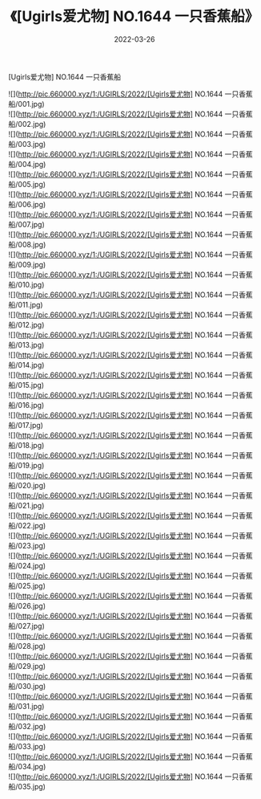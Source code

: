 ﻿---
layout: post
title:  《[Ugirls爱尤物] NO.1644 一只香蕉船》
date:   2022-03-26
img: http://pic.660000.xyz/1:/UGIRLS/2022/[Ugirls爱尤物] NO.1644 一只香蕉船/000.jpg
categories: [美女, 清纯, 唯美]
---

[Ugirls爱尤物] NO.1644 一只香蕉船

 ![](http://pic.660000.xyz/1:/UGIRLS/2022/[Ugirls爱尤物] NO.1644 一只香蕉船/001.jpg) <br>![](http://pic.660000.xyz/1:/UGIRLS/2022/[Ugirls爱尤物] NO.1644 一只香蕉船/002.jpg) <br>![](http://pic.660000.xyz/1:/UGIRLS/2022/[Ugirls爱尤物] NO.1644 一只香蕉船/003.jpg) <br>![](http://pic.660000.xyz/1:/UGIRLS/2022/[Ugirls爱尤物] NO.1644 一只香蕉船/004.jpg) <br>![](http://pic.660000.xyz/1:/UGIRLS/2022/[Ugirls爱尤物] NO.1644 一只香蕉船/005.jpg) <br>![](http://pic.660000.xyz/1:/UGIRLS/2022/[Ugirls爱尤物] NO.1644 一只香蕉船/006.jpg) <br>![](http://pic.660000.xyz/1:/UGIRLS/2022/[Ugirls爱尤物] NO.1644 一只香蕉船/007.jpg) <br>![](http://pic.660000.xyz/1:/UGIRLS/2022/[Ugirls爱尤物] NO.1644 一只香蕉船/008.jpg) <br>![](http://pic.660000.xyz/1:/UGIRLS/2022/[Ugirls爱尤物] NO.1644 一只香蕉船/009.jpg) <br>![](http://pic.660000.xyz/1:/UGIRLS/2022/[Ugirls爱尤物] NO.1644 一只香蕉船/010.jpg) <br>![](http://pic.660000.xyz/1:/UGIRLS/2022/[Ugirls爱尤物] NO.1644 一只香蕉船/011.jpg) <br>![](http://pic.660000.xyz/1:/UGIRLS/2022/[Ugirls爱尤物] NO.1644 一只香蕉船/012.jpg) <br>![](http://pic.660000.xyz/1:/UGIRLS/2022/[Ugirls爱尤物] NO.1644 一只香蕉船/013.jpg) <br>![](http://pic.660000.xyz/1:/UGIRLS/2022/[Ugirls爱尤物] NO.1644 一只香蕉船/014.jpg) <br>![](http://pic.660000.xyz/1:/UGIRLS/2022/[Ugirls爱尤物] NO.1644 一只香蕉船/015.jpg) <br>![](http://pic.660000.xyz/1:/UGIRLS/2022/[Ugirls爱尤物] NO.1644 一只香蕉船/016.jpg) <br>![](http://pic.660000.xyz/1:/UGIRLS/2022/[Ugirls爱尤物] NO.1644 一只香蕉船/017.jpg) <br>![](http://pic.660000.xyz/1:/UGIRLS/2022/[Ugirls爱尤物] NO.1644 一只香蕉船/018.jpg) <br>![](http://pic.660000.xyz/1:/UGIRLS/2022/[Ugirls爱尤物] NO.1644 一只香蕉船/019.jpg) <br>![](http://pic.660000.xyz/1:/UGIRLS/2022/[Ugirls爱尤物] NO.1644 一只香蕉船/020.jpg) <br>![](http://pic.660000.xyz/1:/UGIRLS/2022/[Ugirls爱尤物] NO.1644 一只香蕉船/021.jpg) <br>![](http://pic.660000.xyz/1:/UGIRLS/2022/[Ugirls爱尤物] NO.1644 一只香蕉船/022.jpg) <br>![](http://pic.660000.xyz/1:/UGIRLS/2022/[Ugirls爱尤物] NO.1644 一只香蕉船/023.jpg) <br>![](http://pic.660000.xyz/1:/UGIRLS/2022/[Ugirls爱尤物] NO.1644 一只香蕉船/024.jpg) <br>![](http://pic.660000.xyz/1:/UGIRLS/2022/[Ugirls爱尤物] NO.1644 一只香蕉船/025.jpg) <br>![](http://pic.660000.xyz/1:/UGIRLS/2022/[Ugirls爱尤物] NO.1644 一只香蕉船/026.jpg) <br>![](http://pic.660000.xyz/1:/UGIRLS/2022/[Ugirls爱尤物] NO.1644 一只香蕉船/027.jpg) <br>![](http://pic.660000.xyz/1:/UGIRLS/2022/[Ugirls爱尤物] NO.1644 一只香蕉船/028.jpg) <br>![](http://pic.660000.xyz/1:/UGIRLS/2022/[Ugirls爱尤物] NO.1644 一只香蕉船/029.jpg) <br>![](http://pic.660000.xyz/1:/UGIRLS/2022/[Ugirls爱尤物] NO.1644 一只香蕉船/030.jpg) <br>![](http://pic.660000.xyz/1:/UGIRLS/2022/[Ugirls爱尤物] NO.1644 一只香蕉船/031.jpg) <br>![](http://pic.660000.xyz/1:/UGIRLS/2022/[Ugirls爱尤物] NO.1644 一只香蕉船/032.jpg) <br>![](http://pic.660000.xyz/1:/UGIRLS/2022/[Ugirls爱尤物] NO.1644 一只香蕉船/033.jpg) <br>![](http://pic.660000.xyz/1:/UGIRLS/2022/[Ugirls爱尤物] NO.1644 一只香蕉船/034.jpg) <br>![](http://pic.660000.xyz/1:/UGIRLS/2022/[Ugirls爱尤物] NO.1644 一只香蕉船/035.jpg) <br>